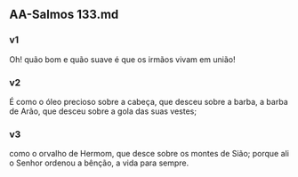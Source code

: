 ## AA-Salmos 133.md
### v1
 Oh! quão bom e quão suave é que os irmãos vivam em união!
### v2
 É como o óleo precioso sobre a cabeça, que desceu sobre a barba, a barba de Arão, que desceu sobre a gola das suas vestes;
### v3
 como o orvalho de Hermom, que desce sobre os montes de Sião; porque ali o Senhor ordenou a bênção, a vida para sempre.
